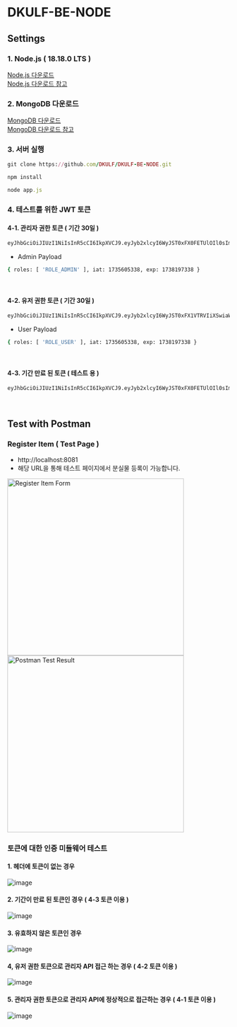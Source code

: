 # DKULF-BE-NODE

## Settings
### 1. Node.js ( 18.18.0 LTS )
[Node.js 다운로드](https://nodejs.org/ko/) <br>
[Node.js 다운로드 참고](https://offbyone.tistory.com/441)

### 2. MongoDB 다운로드 
[MongoDB 다운로드](https://www.mongodb.com/try/download/community) <br>
[MongoDB 다운로드 참고](https://khj93.tistory.com/entry/MongoDB-Window%EC%97%90-MongoDB-%EC%84%A4%EC%B9%98%ED%95%98%EA%B8%B0)

### 3. 서버 실행
```ruby
git clone https://github.com/DKULF/DKULF-BE-NODE.git
```
```ruby
npm install
```
```ruby
node app.js
```

### 4. 테스트를 위한 JWT 토큰
#### 4-1. 관리자 권한 토큰 ( 기간 30일 )
```Bash
eyJhbGciOiJIUzI1NiIsInR5cCI6IkpXVCJ9.eyJyb2xlcyI6WyJST0xFX0FETUlOIl0sImlhdCI6MTczNTYwNDk3MCwiZXhwIjoxNzM4MTk2OTcwfQ.EanAuFNrMS3N6YU_L2FG3JbCXfM7-F0i0DpeCgGbad0
```
- Admin Payload
```Bash
{ roles: [ 'ROLE_ADMIN' ], iat: 1735605338, exp: 1738197338 }
```
<br>

#### 4-2. 유저 권한 토큰 ( 기간 30일 )
```Bash
eyJhbGciOiJIUzI1NiIsInR5cCI6IkpXVCJ9.eyJyb2xlcyI6WyJST0xFX1VTRVIiXSwiaWF0IjoxNzM1NjA1MzM4LCJleHAiOjE3MzgxOTczMzh9.hr2xPuDMpacD4WYSTWcfbZCRkyPYgJLfuN1dQ-rs3JA
```
- User Payload
```Bash
{ roles: [ 'ROLE_USER' ], iat: 1735605338, exp: 1738197338 }
```
<br>

#### 4-3. 기간 만료 된 토큰 ( 테스트 용 )
```Bash
eyJhbGciOiJIUzI1NiIsInR5cCI6IkpXVCJ9.eyJyb2xlcyI6WyJST0xFX0FETUlOIl0sImlhdCI6MTczNTYwNDk3MCwiZXhwIjoxNzM1NjA0OTY5fQ.cCCQ0WzPu3SjypPNTxnQbTj5r-iiXOC4LUjeVfKbT10
```
<br>

## Test with Postman
### Register Item ( Test Page )
- http://localhost:8081
- 해당 URL을 통해 테스트 페이지에서 분실물 등록이 가능합니다.
<img src="https://github.com/user-attachments/assets/7d96ac36-c3fa-4bc1-8470-9527aa9e489b" alt="Register Item Form" width="400" height="400">
<img src="https://github.com/user-attachments/assets/57f02ee0-db1b-42f0-8163-eff434d313f7" alt="Postman Test Result" width="400" height="400">

### 토큰에 대한 인증 미들웨어 테스트
#### 1. 헤더에 토큰이 없는 경우
![image](https://github.com/user-attachments/assets/6f1f74a4-44f7-45ec-896a-d2d68b4b6fdf)

#### 2. 기간이 만료 된 토큰인 경우 ( 4-3 토큰 이용 )
![image](https://github.com/user-attachments/assets/6f1157b9-8e54-4239-95fc-f79e8ceeda55)

#### 3. 유효하지 않은 토큰인 경우  
![image](https://github.com/user-attachments/assets/3b3a5fad-e22d-4221-9331-cd4cb2b72612)

#### 4, 유저 권한 토큰으로 관리자 API 접근 하는 경우 ( 4-2 토큰 이용 )
![image](https://github.com/user-attachments/assets/b943b741-6f8f-4cc0-92e4-18c1b0e9a6f3)

#### 5. 관리자 권한 토큰으로 관리자 API에 정상적으로 접근하는 경우 ( 4-1 토큰 이용 )
![image](https://github.com/user-attachments/assets/173cbd9d-35e9-4565-9981-a885bfb53898)

